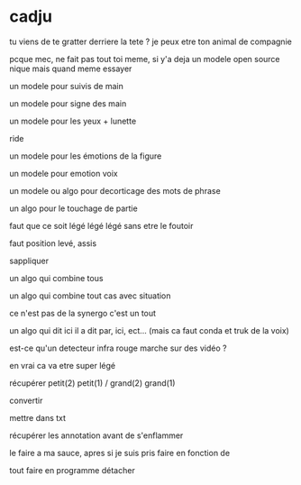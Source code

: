 # cadju

tu viens de te gratter derriere la tete ? je peux etre ton animal de compagnie

pcque mec, ne fait pas tout toi meme, si y'a deja un modele open source nique mais quand meme essayer

un modele pour suivis de main

un modele pour signe des main

un modele pour les yeux + lunette

ride

un modele pour les émotions de la figure

un modele pour emotion voix

un modele ou algo pour decorticage des mots de phrase

un algo pour le touchage de partie

faut que ce soit légé légé légé sans etre le foutoir

faut position levé, assis

sappliquer

un algo qui combine tous

un algo qui combine tout cas avec situation

ce n'est pas de la synergo c'est un tout

un algo qui dit ici il a dit par, ici, ect... (mais ca faut conda et truk de la voix)

est-ce qu'un detecteur infra rouge marche sur des vidéo ?

en vrai ca va etre super légé

récupérer petit(2) petit(1) / grand(2) grand(1)

convertir

mettre dans txt

récupérer les annotation avant de s'enflammer

le faire a ma sauce, apres si je suis pris faire en fonction de

tout faire en programme détacher
